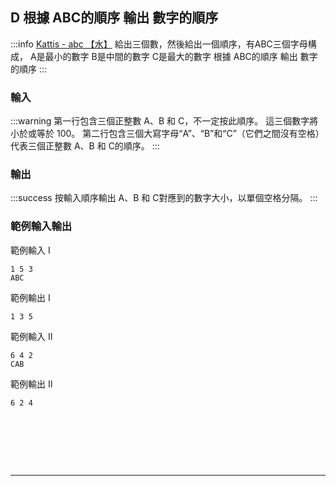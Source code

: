 ## D 根據 ABC的順序 輸出 數字的順序
:::info
[Kattis - abc 【水】](https://open.kattis.com/problems/abc)
給出三個數，然後給出一個順序，有ABC三個字母構成，
A是最小的數字
B是中間的數字
C是最大的數字
根據 ABC的順序 輸出 數字的順序
:::


### 輸入
:::warning
第一行包含三個正整數 A、B 和 C，不一定按此順序。 這三個數字將小於或等於 100。
第二行包含三個大寫字母“A”、“B”和“C”（它們之間沒有空格）代表三個正整數 A、B 和 C的順序。
:::

### 輸出
:::success
按輸入順序輸出 A、B 和 C對應到的數字大小，以單個空格分隔。
:::

### 範例輸入輸出
範例輸入 I
```shell=
1 5 3
ABC
```
範例輸出 I
```shell=
1 3 5
```
範例輸入 II
```shell=
6 4 2
CAB
```

範例輸出 II
```shell=	
6 2 4
```
<!---
:::spoiler 偷看解答
```python=
lst = list(map(int, input().split()))
lst.sort()
prnt = ''
x = str(input())
x = list(x)

for i in x:
    if i == 'A': prnt += str(lst[0])
    elif i == 'B': prnt += str(lst[1])
    else:prnt += str(lst[2])
    prnt += ' '
print(prnt)
```
:::
--->

<div id="moon"></div>

<style>
#moon {
  width: 80px;
  height: 80px;
  page-break-after: always /*在標籤後換頁*/
}
</style>

---